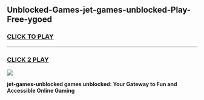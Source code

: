 
## Unblocked-Games-jet-games-unblocked-Play-Free-ygoed
<h3>
<a href="https://premium76.site?title=jet-games-unblocked&ref=10A">CLICK TO PLAY</a></h3>
<hr>

<h3>
<a href="https://premium76.site?title=jet-games-unblocked&ref=10A">CLICK 2 PLAY</a>
  
</h3>

<a href="https://premium76.site?title=jet-games-unblocked&ref=10A"><img src="https://clearcache.store/games.png"></a>


**jet-games-unblocked games unblocked: Your Gateway to Fun and Accessible Online Gaming**
